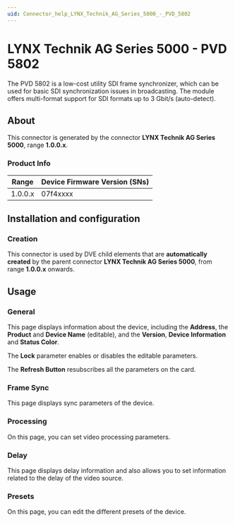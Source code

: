 ```yaml
---
uid: Connector_help_LYNX_Technik_AG_Series_5000_-_PVD_5802
---
```


# LYNX Technik AG Series 5000 - PVD 5802

The PVD 5802 is a low-cost utility SDI frame synchronizer, which can be used for basic SDI synchronization issues in broadcasting. The module offers multi-format support for SDI formats up to 3 Gbit/s (auto-detect).

## About

This connector is generated by the connector **LYNX Technik AG Series 5000**, range **1.0.0.x**.

### Product Info

| **Range** | **Device Firmware Version (SNs)** |
|------------------|-----------------------------------|
| 1.0.0.x          | 07f4xxxx                          |

## Installation and configuration

### Creation

This connector is used by DVE child elements that are **automatically created** by the parent connector **LYNX Technik AG Series 5000**, from range **1.0.0.x** onwards.

## Usage

### General

This page displays information about the device, including the **Address**, the **Product** and **Device Name** (editable), and the **Version**, **Device Information** and **Status Color**.

The **Lock** parameter enables or disables the editable parameters.

The **Refresh Button** resubscribes all the parameters on the card.

### Frame Sync

This page displays sync parameters of the device.

### Processing

On this page, you can set video processing parameters.

### Delay

This page displays delay information and also allows you to set information related to the delay of the video source.

### Presets

On this page, you can edit the different presets of the device.
